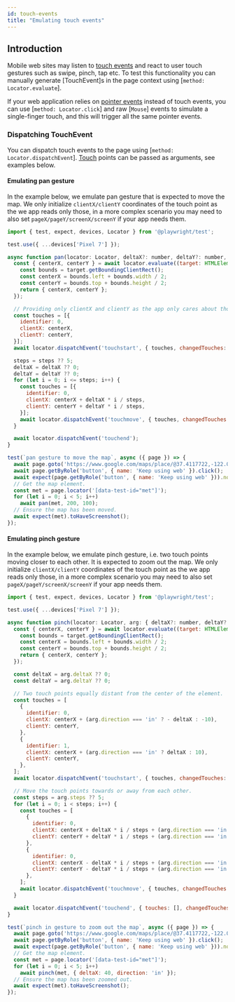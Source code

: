 ```yaml
---
id: touch-events
title: "Emulating touch events"
---
```


## Introduction

Mobile web sites may listen to [touch events](https://developer.mozilla.org/en-US/docs/Web/API/Touch_events) and react to user touch gestures such as swipe, pinch, tap etc. To test this functionality you can manually generate [TouchEvent]s in the page context using [`method: Locator.evaluate`].

If your web application relies on [pointer events](https://developer.mozilla.org/en-US/docs/Web/API/Pointer_events) instead of touch events, you can use [`method: Locator.click`] and raw [`Mouse`] events to simulate a single-finger touch, and this will trigger all the same pointer events.

### Dispatching TouchEvent

You can dispatch touch events to the page using [`method: Locator.dispatchEvent`]. [Touch](https://developer.mozilla.org/en-US/docs/Web/API/Touch) points can be passed as arguments, see examples below.

#### Emulating pan gesture

In the example below, we emulate pan gesture that is expected to move the map. We only initialize `clientX/clientY` coordinates of the touch point as the we app reads only those, in a more complex scenario you may need to also set `pageX/pageY/screenX/screenY` if your app needs them.

```js
import { test, expect, devices, Locator } from '@playwright/test';

test.use({ ...devices['Pixel 7'] });

async function pan(locator: Locator, deltaX?: number, deltaY?: number, steps?: number) {
  const { centerX, centerY } = await locator.evaluate((target: HTMLElement) => {
    const bounds = target.getBoundingClientRect();
    const centerX = bounds.left + bounds.width / 2;
    const centerY = bounds.top + bounds.height / 2;
    return { centerX, centerY };
  });

  // Providing only clientX and clientY as the app only cares about those.
  const touches = [{
    identifier: 0,
    clientX: centerX,
    clientY: centerY,
  }];
  await locator.dispatchEvent('touchstart', { touches, changedTouches: touches, targetTouches: touches });

  steps = steps ?? 5;
  deltaX = deltaX ?? 0;
  deltaY = deltaY ?? 0;
  for (let i = 0; i <= steps; i++) {
    const touches = [{
      identifier: 0,
      clientX: centerX + deltaX * i / steps,
      clientY: centerY + deltaY * i / steps,
    }];
    await locator.dispatchEvent('touchmove', { touches, changedTouches: touches, targetTouches: touches });
  }

  await locator.dispatchEvent('touchend');
}

test(`pan gesture to move the map`, async ({ page }) => {
  await page.goto('https://www.google.com/maps/place/@37.4117722,-122.0713234,15z', { waitUntil: 'commit' });
  await page.getByRole('button', { name: 'Keep using web' }).click();
  await expect(page.getByRole('button', { name: 'Keep using web' })).not.toBeVisible();
  // Get the map element.
  const met = page.locator('[data-test-id="met"]');
  for (let i = 0; i < 5; i++)
    await pan(met, 200, 100);
  // Ensure the map has been moved.
  await expect(met).toHaveScreenshot();
});
```

#### Emulating pinch gesture

In the example below, we emulate pinch gesture, i.e. two touch points moving closer to each other. It is expected to zoom out the map. We only initialize `clientX/clientY` coordinates of the touch point as the we app reads only those, in a more complex scenario you may need to also set `pageX/pageY/screenX/screenY` if your app needs them.

```js
import { test, expect, devices, Locator } from '@playwright/test';

test.use({ ...devices['Pixel 7'] });

async function pinch(locator: Locator, arg: { deltaX?: number, deltaY?: number, steps?: number, direction?: 'in' | 'out' }) {
  const { centerX, centerY } = await locator.evaluate((target: HTMLElement) => {
    const bounds = target.getBoundingClientRect();
    const centerX = bounds.left + bounds.width / 2;
    const centerY = bounds.top + bounds.height / 2;
    return { centerX, centerY };
  });

  const deltaX = arg.deltaX ?? 0;
  const deltaY = arg.deltaY ?? 0;

  // Two touch points equally distant from the center of the element.
  const touches = [
    {
      identifier: 0,
      clientX: centerX + (arg.direction === 'in' ? - deltaX : -10),
      clientY: centerY,
    },
    {
      identifier: 1,
      clientX: centerX + (arg.direction === 'in' ? deltaX : 10),
      clientY: centerY,
    },
  ];
  await locator.dispatchEvent('touchstart', { touches, changedTouches: touches, targetTouches: touches });

  // Move the touch points towards or away from each other.
  const steps = arg.steps ?? 5;
  for (let i = 0; i < steps; i++) {
    const touches = [
      {
        identifier: 0,
        clientX: centerX + deltaX * i / steps + (arg.direction === 'in' ? - deltaX : 0),
        clientY: centerY + deltaY * i / steps + (arg.direction === 'in' ? - deltaY : 0),
      },
      {
        identifier: 0,
        clientX: centerX - deltaX * i / steps + (arg.direction === 'in' ? deltaX : 0),
        clientY: centerY - deltaY * i / steps + (arg.direction === 'in' ? deltaY : 0),
      },
    ];
    await locator.dispatchEvent('touchmove', { touches, changedTouches: touches, targetTouches: touches });
  }

  await locator.dispatchEvent('touchend', { touches: [], changedTouches: [], targetTouches: [] });
}

test(`pinch in gesture to zoom out the map`, async ({ page }) => {
  await page.goto('https://www.google.com/maps/place/@37.4117722,-122.0713234,15z', { waitUntil: 'commit' });
  await page.getByRole('button', { name: 'Keep using web' }).click();
  await expect(page.getByRole('button', { name: 'Keep using web' })).not.toBeVisible();
  // Get the map element.
  const met = page.locator('[data-test-id="met"]');
  for (let i = 0; i < 5; i++)
    await pinch(met, { deltaX: 40, direction: 'in' });
  // Ensure the map has been zoomed out.
  await expect(met).toHaveScreenshot();
});
```
